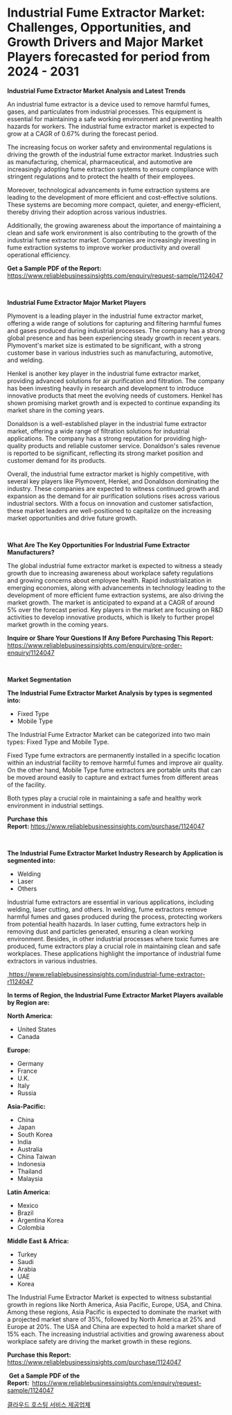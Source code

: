 <p><h1>Industrial Fume Extractor Market: Challenges, Opportunities, and Growth Drivers and Major Market Players forecasted for period from 2024 - 2031</h1></p><p><strong>Industrial Fume Extractor Market Analysis and Latest Trends</strong></p>
<p><p>An industrial fume extractor is a device used to remove harmful fumes, gases, and particulates from industrial processes. This equipment is essential for maintaining a safe working environment and preventing health hazards for workers. The industrial fume extractor market is expected to grow at a CAGR of 0.67% during the forecast period.</p><p>The increasing focus on worker safety and environmental regulations is driving the growth of the industrial fume extractor market. Industries such as manufacturing, chemical, pharmaceutical, and automotive are increasingly adopting fume extraction systems to ensure compliance with stringent regulations and to protect the health of their employees.</p><p>Moreover, technological advancements in fume extraction systems are leading to the development of more efficient and cost-effective solutions. These systems are becoming more compact, quieter, and energy-efficient, thereby driving their adoption across various industries.</p><p>Additionally, the growing awareness about the importance of maintaining a clean and safe work environment is also contributing to the growth of the industrial fume extractor market. Companies are increasingly investing in fume extraction systems to improve worker productivity and overall operational efficiency.</p></p>
<p><strong>Get a Sample PDF of the Report:&nbsp;</strong> <a href="https://www.reliablebusinessinsights.com/enquiry/request-sample/1124047">https://www.reliablebusinessinsights.com/enquiry/request-sample/1124047</a></p>
<p>&nbsp;</p>
<p><strong>Industrial Fume Extractor Major Market Players</strong></p>
<p><p>Plymovent is a leading player in the industrial fume extractor market, offering a wide range of solutions for capturing and filtering harmful fumes and gases produced during industrial processes. The company has a strong global presence and has been experiencing steady growth in recent years. Plymovent's market size is estimated to be significant, with a strong customer base in various industries such as manufacturing, automotive, and welding.</p><p>Henkel is another key player in the industrial fume extractor market, providing advanced solutions for air purification and filtration. The company has been investing heavily in research and development to introduce innovative products that meet the evolving needs of customers. Henkel has shown promising market growth and is expected to continue expanding its market share in the coming years.</p><p>Donaldson is a well-established player in the industrial fume extractor market, offering a wide range of filtration solutions for industrial applications. The company has a strong reputation for providing high-quality products and reliable customer service. Donaldson's sales revenue is reported to be significant, reflecting its strong market position and customer demand for its products.</p><p>Overall, the industrial fume extractor market is highly competitive, with several key players like Plymovent, Henkel, and Donaldson dominating the industry. These companies are expected to witness continued growth and expansion as the demand for air purification solutions rises across various industrial sectors. With a focus on innovation and customer satisfaction, these market leaders are well-positioned to capitalize on the increasing market opportunities and drive future growth.</p></p>
<p>&nbsp;</p>
<p><strong>What Are The Key Opportunities For Industrial Fume Extractor Manufacturers?</strong></p>
<p><p>The global industrial fume extractor market is expected to witness a steady growth due to increasing awareness about workplace safety regulations and growing concerns about employee health. Rapid industrialization in emerging economies, along with advancements in technology leading to the development of more efficient fume extraction systems, are also driving the market growth. The market is anticipated to expand at a CAGR of around 5% over the forecast period. Key players in the market are focusing on R&D activities to develop innovative products, which is likely to further propel market growth in the coming years.</p></p>
<p><strong>Inquire or Share Your Questions If Any Before Purchasing This Report:</strong> <a href="https://www.reliablebusinessinsights.com/enquiry/pre-order-enquiry/1124047">https://www.reliablebusinessinsights.com/enquiry/pre-order-enquiry/1124047</a></p>
<p>&nbsp;</p>
<p><strong>Market Segmentation</strong></p>
<p><strong>The Industrial Fume Extractor Market Analysis by types is segmented into:</strong></p>
<p><ul><li>Fixed Type</li><li>Mobile Type</li></ul></p>
<p><p>The Industrial Fume Extractor Market can be categorized into two main types: Fixed Type and Mobile Type. </p><p>Fixed Type fume extractors are permanently installed in a specific location within an industrial facility to remove harmful fumes and improve air quality. On the other hand, Mobile Type fume extractors are portable units that can be moved around easily to capture and extract fumes from different areas of the facility.</p><p>Both types play a crucial role in maintaining a safe and healthy work environment in industrial settings.</p></p>
<p><strong>Purchase this Report:&nbsp;</strong><a href="https://www.reliablebusinessinsights.com/purchase/1124047">https://www.reliablebusinessinsights.com/purchase/1124047</a></p>
<p>&nbsp;</p>
<p><strong>The Industrial Fume Extractor Market Industry Research by Application is segmented into:</strong></p>
<p><ul><li>Welding</li><li>Laser</li><li>Others</li></ul></p>
<p><p>Industrial fume extractors are essential in various applications, including welding, laser cutting, and others. In welding, fume extractors remove harmful fumes and gases produced during the process, protecting workers from potential health hazards. In laser cutting, fume extractors help in removing dust and particles generated, ensuring a clean working environment. Besides, in other industrial processes where toxic fumes are produced, fume extractors play a crucial role in maintaining clean and safe workplaces. These applications highlight the importance of industrial fume extractors in various industries.</p></p>
<p><a href="https://www.reliablebusinessinsights.com/industrial-fume-extractor-r1124047">&nbsp;https://www.reliablebusinessinsights.com/industrial-fume-extractor-r1124047</a></p>
<p><strong>In terms of Region, the Industrial Fume Extractor Market Players available by Region are:</strong></p>
<p>
    <p> <strong> North America: </strong>
        <ul>
            <li>United States</li>
            <li>Canada</li>
        </ul>
        </p> 
    <p> <strong> Europe: </strong>
        <ul>
            <li>Germany</li>
            <li>France</li>
            <li>U.K.</li>
            <li>Italy</li>
            <li>Russia</li>
        </ul>
        </p> 
    <p> <strong> Asia-Pacific: </strong>
        <ul>
            <li>China</li>
            <li>Japan</li>
            <li>South Korea</li>
            <li>India</li>
            <li>Australia</li>
            <li>China Taiwan</li>
            <li>Indonesia</li>
            <li>Thailand</li>
            <li>Malaysia</li>
        </ul>
        </p> 
    <p> <strong> Latin America: </strong>
        <ul>
            <li>Mexico</li>
            <li>Brazil</li>
            <li>Argentina Korea</li>
            <li>Colombia</li>
        </ul>
        </p> 
    <p> <strong> Middle East & Africa: </strong>
        <ul>
            <li>Turkey</li>
            <li>Saudi</li>
            <li>Arabia</li>
            <li>UAE</li>
            <li>Korea</li>
        </ul>
    </p>
    </p>
<p><p>The Industrial Fume Extractor Market is expected to witness substantial growth in regions like North America, Asia Pacific, Europe, USA, and China. Among these regions, Asia Pacific is expected to dominate the market with a projected market share of 35%, followed by North America at 25% and Europe at 20%. The USA and China are expected to hold a market share of 15% each. The increasing industrial activities and growing awareness about workplace safety are driving the market growth in these regions.</p></p>
<p><strong>Purchase this Report: </strong><a href="https://www.reliablebusinessinsights.com/purchase/1124047">https://www.reliablebusinessinsights.com/purchase/1124047</a></p>
<p>&nbsp;<strong>Get a Sample PDF of the Report:&nbsp;&nbsp;</strong><a href="https://www.reliablebusinessinsights.com/enquiry/request-sample/1124047">https://www.reliablebusinessinsights.com/enquiry/request-sample/1124047</a></p>
<p><strong></strong></p>
<p><p><a href="https://github.com/nigaleamar09/Market-Research-Report-List-2/blob/main/434447643719.md">클라우드 호스팅 서비스 제공업체</a></p></p>